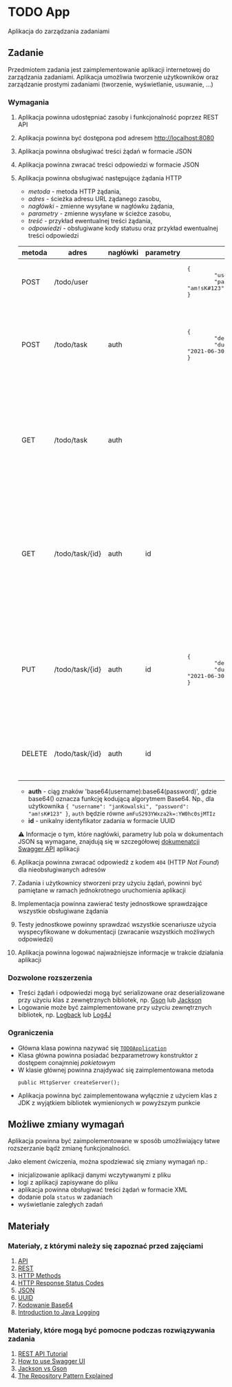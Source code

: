 # TODO App

Aplikacja do zarządzania zadaniami

## Zadanie

Przedmiotem zadania jest zaimplementowanie aplikacji internetowej do zarządzania zadaniami. 
Aplikacja umożliwia tworzenie użytkowników oraz zarządzanie prostymi zadaniami (tworzenie, wyświetlanie, usuwanie, ...)

### Wymagania

1. Aplikacja powinna udostępniać zasoby i funkcjonalność poprzez REST API
1. Aplikacja powinna być dostępona pod adresem [http://localhost:8080](http://localhost:8080/)
1. Aplikacja powinna obsługiwać treści żądań w formacie JSON
1. Aplikacja powinna zwracać treści odpowiedzi w formacie JSON
1. Aplikacja powinna obsługiwać następujące żądania HTTP
    * _metoda_ - metoda HTTP żądania,
    * _adres_ - ścieżka adresu URL żądanego zasobu,
    * _nagłówki_ - zmienne wysyłane w nagłówku żądania,
    * _parametry_ - zmienne wysyłane w ścieżce zasobu,
    * _treść_ - przykład ewentualnej treści żądania,
    * _odpowiedzi_ - obsługiwane kody statusu oraz przykład ewentualnej treści odpowiedzi
  
    metoda | adres | nagłówki | parametry | ciało | odpowiedzi
    ------ | ----- | -------- | --------- | ----- | ----------
    POST | /todo/user | | | <pre>{<br/>&#9;"username": "janKowalski",<br/>&#9;"password": "am!sK#123"<br/>}</pre> | <ul> <li>201</li><li>400</li><li>409</li> </ul>
    POST | /todo/task | auth | | <pre>{<br/>&#9;"description": "Kup mleko",<br/>&#9;"due": "2021-06-30"<br/>}</pre> | <ul><li>201<pre>{<br/>&#9;"id": "237e9877-e79b-12d4-a765-321741963000"<br/>}</li><li>400</li><li>401</li><ul>
    GET | /todo/task | auth | | | <ul><li>200<pre>[<br/>&#9;{<br/>&#9;&#9;"id": "237e9877-e79b-12d4-a765-321741963000",<br/>&#9;&#9;"description": "Kup mleko",<br/>&#9;&#9;"due": "2021-06-30"<br/>&#9;}<br/>]</pre></li><li>400</li><li>401</li></ul>
    GET | /todo/task/{id} | auth | id | | <ul><li>200<pre>{<br/>&#9;"id": "237e9877-e79b-12d4-a765-321741963000",<br/>&#9;"description": "Kup mleko",<br/>&#9;"due": "2021-06-30"<br/>}</pre></li><li>400</li><li>401</li><li>403</li><li>404</li></ul>
    PUT | /todo/task/{id} | auth | id | <pre>{<br/>&#9;"description": "Kup mleko",<br/>&#9;"due": "2021-06-30"<br/>}</pre> | <ul><li>200<pre>{<br/>&#9;"id": "237e9877-e79b-12d4-a765-321741963000",<br/>&#9;"description": "Kup mleko",<br/>&#9;"due": "2021-06-30"<br/>}</pre></li><li>400</li><li>401</li><li>403</li><li>404</li></ul>
    DELETE | /todo/task/{id} | auth | id |  | <ul><li>200</li><li>400</li><li>401</li><li>403</li><li>404</li></ul>
  
    * **auth** - ciąg znaków 'base64(username):base64(password)', gdzie base64() oznacza funkcję kodującą algorytmem Base64. Np., dla
    użytkownika `{ "username": "janKowalski", "password": "am!sK#123" }`, `auth` będzie równe `amFuS293YWxza2k=:YW0hc0sjMTIz`
    * **id** - unikalny identyfikator zadania w formacie UUID

    :warning: Informacje o tym, które nagłówki, parametry lub pola w dokumentach JSON są wymagane, znajdują się w
    szczegółowej [dokumenatcji Swagger API](https://epam-online-courses.github.io/efs-task9-todo-app/) aplikacji

1. Aplikacja powinna zwracać odpowiedź z kodem `404` (HTTP _Not Found_) dla nieobsługiwanych adresów
1. Zadania i użytkownicy stworzeni przy użyciu żądań, powinni być pamiętane w ramach jednokrotnego uruchomienia aplikacji
1. Implementacja powinna zawierać testy jednostkowe sprawdzające wszystkie obsługiwane żądania
1. Testy jednostkowe powinny sprawdzać wszystkie scenariusze użycia wyspecyfikowane w dokumentacji (zwracanie wszystkich możliwych odpowiedzi)
1. Aplikacja powinna logować najważniejsze informacje w trakcie działania aplikacji

### Dozwolone rozszerzenia

* Treści żądań i odpowiedzi mogą być serializowane oraz deserializowane przy użyciu klas z zewnętrznych bibliotek, np. [Gson](https://github.com/google/gson)
  lub [Jackson](https://github.com/FasterXML/jackson)
* Logowanie może być zaimplementowane przy użyciu zewnętrznych bibliotek, np. [Logback](http://logback.qos.ch/) lub [Log4J](https://logging.apache.org/log4j/2.x/)

### Ograniczenia

* Główna klasa powinna nazywać się [`TODOApplication`](./src/main/java/efs/task/todoapp/TODOApplication.java)
* Klasa główna powinna posiadać bezparametrowy konstruktor z dostępem conajmniej _pakietowym_
* W klasie głównej powinna znajdywać się zaimplementowana metoda
  ```
  public HttpServer createServer();
  ```
* Aplikacja powinna być zaimplementowana wyłącznie z użyciem klas z JDK z wyjątkiem bibliotek wymienionych w powyższym punkcie

## Możliwe zmiany wymagań

Aplikacja powinna być zaimpolementowane w sposób umożliwiający łatwe rozszerzanie bądź zmianę funkcjonalności. 

Jako element ćwiczenia, można spodziewać się zmiany wymagań np.:
* inicjalizowanie aplikacji danymi wczytywanymi z pliku
* logi z aplikacji zapisywane do pliku
* aplikacja powinna obsługiwać treści żądań w formacie XML
* dodanie pola `status` w zadaniach
* wyświetlanie zaległych zadań 

## Materiały

### Materiały, z którymi należy się zapoznać przed zajęciami

1. [API](https://pl.wikipedia.org/wiki/Interfejs_programowania_aplikacji)
1. [REST](https://www.ics.uci.edu/~fielding/pubs/dissertation/rest_arch_style.htm)
1. [HTTP Methods](https://developer.mozilla.org/en-US/docs/Web/HTTP/Methods)
1. [HTTP Response Status Codes](https://developer.mozilla.org/en-US/docs/Web/HTTP/Status)
1. [JSON](http://www.json.org/json-pl.html)
1. [UUID](https://docs.oracle.com/javase/7/docs/api/java/util/UUID.html)
1. [Kodowanie Base64](https://pl.ccm.net/contents/506-kodowanie-base64)
1. [Introduction to Java Logging](https://www.baeldung.com/java-logging-intro)

### Materiały, które mogą być pomocne podczas rozwiązywania zadania

1. [REST API Tutorial](https://restfulapi.net/)
1. [How to use Swagger UI](https://idratherbewriting.com/learnapidoc/pubapis_swagger.html)
1. [Jackson vs Gson](https://www.baeldung.com/jackson-vs-gson)  
1. [The Repository Pattern Explained](https://blog.sapiensworks.com/post/2014/06/02/The-Repository-Pattern-For-Dummies.aspx)
